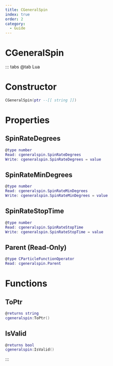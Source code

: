 ```yaml
---
title: CGeneralSpin
index: true
order: 2
category:
  - Guide
---
```


# CGeneralSpin

::: tabs
@tab Lua
# Constructor
```lua
CGeneralSpin(ptr --[[ string ]])
```
# Properties
## SpinRateDegrees 
```lua
@type number
Read: cgeneralspin.SpinRateDegrees
Write: cgeneralspin.SpinRateDegrees = value
```
## SpinRateMinDegrees 
```lua
@type number
Read: cgeneralspin.SpinRateMinDegrees
Write: cgeneralspin.SpinRateMinDegrees = value
```
## SpinRateStopTime 
```lua
@type number
Read: cgeneralspin.SpinRateStopTime
Write: cgeneralspin.SpinRateStopTime = value
```
## Parent (Read-Only)
```lua
@type CParticleFunctionOperator
Read: cgeneralspin.Parent
```
# Functions
## ToPtr
```lua
@returns string
cgeneralspin:ToPtr()
```
## IsValid
```lua
@returns bool
cgeneralspin:IsValid()
```

:::